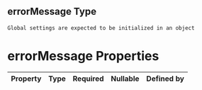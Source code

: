 ## errorMessage Type

`Global settings are expected to be initialized in an object`

# errorMessage Properties

| Property | Type | Required | Nullable | Defined by |
| :------- | :--- | :------- | :------- | :--------- |
